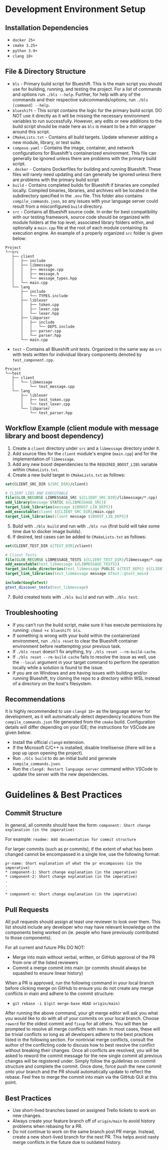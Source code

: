 # Development Environment Setup

## Installation Dependencies
- `docker 25+`
- `cmake 3.25+`
- `python 3.9+`
- `clang 18+`

## File & Directory Structure
- `bls` - Primary build script for Blueshift. This is the main script you should use for building, running, and testing the project. For a list of commands and options run `./bls --help`. Further, for help with any of the commands and their respective subcommands/options, run `./bls [command] --help`.
- `blueshift` - This script contains the logic for the primary build script. DO NOT use it directly as it will be missing the necessary environment variables to run successfully. However, any edits or new additions to the build script should be made here as `bls` is meant to be a thin wrapper around this script.
- `CMakeLists.txt` - Contains all build targets. Update whenever adding a new module, library, or test suite.
- `compose.yaml` - Contains the image, container, and network configurations for Blueshift's containerized environment. This file can generally be ignored unless there are problems with the primary build script.
- `.docker` - Contains Dockerfiles for building and running Blueshift. These files will rarely need updating and can generally be ignored unless there are problems with the primary build script
- `build` - Contains completed builds for Blueshift if binaries are compiled locally. Compiled binaries, libraries, and archives will be located in the subdirectory specified in the `.env` file. This folder also contains `compile_commands.json`, so any issues with your language server could result from a misconfigured `build` directory.
- `src` - Contains all Blueshift source code. In order for best compatibility with our testing framework, source code should be organized with module folders at the top level, associated library folders within, and optionally a `main.cpp` file at the root of each module containing its execution engine. An example of a properly organized `src` folder is given below:
```
Project
└──src
   ├── client
   │   ├── include
   │   ├── libmessage
   │   │   ├── message.cpp
   │   │   ├── message.h
   │   │   └── message_types.hpp
   │   └── main.cpp
   └── lang
       ├── include
       │   └── TYPES.include
       ├── liblexer
       │   ├── token.cpp
       │   ├── lexer.cpp
       │   └── lexer.hpp
       ├── libparser
       │   ├── include
       │   │   └── DEPS.include
       │   ├── parser.cpp
       │   └── parser.hpp
       └── main.cpp
```
- `test` - Contains all Blueshift unit tests. Organized in the same way as `src` with tests written for individual library components denoted by `test_component.cpp`.
```
Project
└──test
   ├── client
   │   └── libmessage
   │       └── test_message.cpp
   └── lang
       ├── liblexer
       │   ├── test_token.cpp
       │   └── test_lexer.cpp
       └── libparser
           └── test_parser.hpp
```

## Workflow Example (client module with message library and boost dependency)
1. Create a `client` directory under `src` and a `libmessage` directory under it.
2. Add source files for the `client` module's engine (`main.cpp`) and for the implementation of `libmessage`.
3. Add any new boost dependencies to the `REQUIRED_BOOST_LIBS` variable within `CMakeLists.txt`.
4. Create a new build target in `CMakeLists.txt` as follows:
```cmake
set(CLIENT_SRC_DIR ${SRC_DIR}/client)

# CLIENT LIBS AND EXECUTABLE
file(GLOB_RECURSE LIBMESSAGE_SRC ${CLIENT_SRC_DIR}/libmessage/*.cpp)
add_library(message STATIC ${LIBMESSAGE_SRC})
target_link_libraries(message ${BOOST_LIB_DEPS})
add_executable(client ${CLIENT_SRC_DIR}/main.cpp)
target_link_libraries(client message ${BOOST_LIB_DEPS})
```
5. Build with `./bls build` and run with `./bls run` (first build will take some time due to docker image builds).
6. If desired, test cases can be added to `CMakeLists.txt` as follows:
```cmake
set(CLIENT_TEST_DIR ${TEST_DIR}/client)

# Client Tests
file(GLOB_RECURSE LIBMESSAGE_TESTS ${CLIENT_TEST_DIR}/libmessage/*.cpp)
add_executable(test_libmessage ${LIBMESSAGE_TESTS})
target_include_directories(test_libmessage PUBLIC ${TEST_DEPS} ${CLIENT_SRC_DIR}/libmessage)
target_link_libraries(test_libmessage message GTest::gtest_main)

include(GoogleTest)
gtest_discover_tests(test_libmessage)
```
7. Build created tests with `./bls build` and run with `./bls test`.

## Troubleshooting
- If you can't run the build script, make sure it has execute permissions by running: `chmod +x blueshift bls`.
- If something is wrong with your build within the containerized environment, run `./bls reset` to clear the Blueshift container environment before reattempting your previous task.
- If `./bls reset` doesn't fix anything, try `./bls reset --rm-build-cache`.
- If `./bls reset --rm-build-cache` fails to resolve the issue as well, use the `--local` argument in your target command to perform the operation locally while a solution is found to the issue.
- If you are on Windows and are having issues with building and/or running Blueshift, try cloning the repo to a directory within WSL instead of a directory on the host's filesystem.

## Recommendations
It is highly recommended to use `clangd 18+` as the language server for development, as it will automatically detect dependency locations from the `compile_commands.json` file generated from the `cmake` build. Configuration details will differ depending on your IDE; the instructions for VSCode are given below:
- Install the official `clangd` extension.
- If the Microsoft C/C++ is installed, disable Intellisense (there will be a pop up upon opening the project).
- Run `./bls build` to do an initial build and generate `compile_commands.json`.
- Run the `clangd: Restart language server` command within VSCode to update the server with the new dependencies.

# Guidelines & Best Practices

## Commit Structure
In general, all commits should have the form: `component: Short change explanation (in the
imperative)`

For example: `readme: Add documentation for commit structure`

For larger commits (such as pr commits), if the extent of what has been changed cannot be
encompassed in a single line, use the following format:
```
pr-name: Short explanation of what the pr encompasses (in the imperative)
* component-1: Short change explanation (in the imperative)
* component-2: Short change explanation (in the imperative)
.
.
.
* component-n: Short change explanation (in the imperative)
```

## Pull Requests
All pull requests should assign at least one reviewer to look over them. This list should include
any developer who may have relevant knowledge on the components being worked on (ie.
people who have previously contributed to those components).

For all current and future PRs DO NOT:
- Merge into main without verbal, written, or GitHub approval of the PR from one of the
listed reviewers
- Commit a merge commit into main (pr commits should always be squashed to ensure
linear history)

When a PR is approved, run the following command in your local branch before clicking merge
on GitHub to ensure you do not create any merge conflicts in main and adhere to the commit
structure:

- `git rebase -i $(git merge-base HEAD origin/main)`

After running the above command, your git merge editor will ask you what you would like to do
with all of your commits on your local branch. Choose `reword` for the oldest commit and
`fixup` for all others. You will then be prompted to resolve all merge conflicts with main. In most
cases, these will be trivial conflicts so long as all developers adhere to the best practices listed in
the following section. For nontrivial merge conflicts, consult the author of the conflicting code to
discuss how to best resolve the conflict without breaking their changes. Once all conflicts are
resolved, you will be asked to reword the commit message for the new single commit all
previous changes will be registered under. Simply follow the guidelines on commit structure and
complete the commit. Once done, force push the new commit onto your branch and the PR
should automatically update to reflect the rebase. Feel free to merge the commit into main via the
GitHub GUI at this point.

## Best Practices
- Use short-lived branches based on assigned Trello tickets to work on new changes.
- Always create your feature branch off of `origin/main` to avoid history problems when
rebasing for a PR.
- Do not continue to work on the same branch post PR merge. Instead, create a new short-lived branch for the next PR. This helps avoid nasty merge conflicts in the future due to
outdated history.